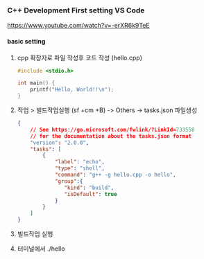 ### C++ Development First setting VS Code

https://www.youtube.com/watch?v=-erXR6k9TeE

#### basic setting

1. cpp 확장자로 파일 작성후 코드 작성 (hello.cpp)

   ```c++
   #include <stdio.h>
   
   int main() {
       printf("Hello, World!!\n");
   }
   ```

2. 작업 > 빌드작업실행 (sf +cm +B) -> Others -> tasks.json 파일생성

   ```json
   {
       // See https://go.microsoft.com/fwlink/?LinkId=733558
       // for the documentation about the tasks.json format
       "version": "2.0.0",
       "tasks": [
           {
               "label": "echo",
               "type": "shell",
               "command": "g++ -g hello.cpp -o hello",
               "group":{
                  "kind": "build",
                  "isDefault": true
               }
           }
       ]
   }
   ```

3. 빌드작업 실행
4. 터미널에서 ./hello



